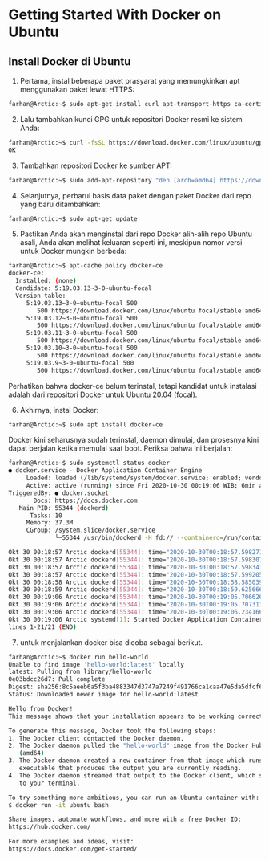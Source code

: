 # Getting Started With Docker on Ubuntu

## Install Docker di Ubuntu

1. Pertama, instal beberapa paket prasyarat yang memungkinkan apt menggunakan paket lewat HTTPS:
```bash
farhan@Arctic:~$ sudo apt-get install curl apt-transport-https ca-certificates software-properties-common
```

2. Lalu tambahkan kunci GPG untuk repositori Docker resmi ke sistem Anda:
```bash
farhan@Arctic:~$ curl -fsSL https://download.docker.com/linux/ubuntu/gpg | sudo apt-key add -
OK
```

3. Tambahkan repositori Docker ke sumber APT:
```bash
farhan@Arctic:~$ sudo add-apt-repository "deb [arch=amd64] https://download.docker.com/linux/ubuntu $(lsb_release -cs) stable"
```

4. Selanjutnya, perbarui basis data paket dengan paket Docker dari repo yang baru ditambahkan:
```bash
farhan@Arctic:~$ sudo apt-get update
```

5. Pastikan Anda akan menginstal dari repo Docker alih-alih repo Ubuntu asali, Anda akan melihat keluaran seperti ini, meskipun nomor versi untuk Docker mungkin berbeda:
```bash
farhan@Arctic:~$ apt-cache policy docker-ce
docker-ce:
  Installed: (none)
  Candidate: 5:19.03.13~3-0~ubuntu-focal
  Version table:
     5:19.03.13~3-0~ubuntu-focal 500
        500 https://download.docker.com/linux/ubuntu focal/stable amd64 Packages
     5:19.03.12~3-0~ubuntu-focal 500
        500 https://download.docker.com/linux/ubuntu focal/stable amd64 Packages
     5:19.03.11~3-0~ubuntu-focal 500
        500 https://download.docker.com/linux/ubuntu focal/stable amd64 Packages
     5:19.03.10~3-0~ubuntu-focal 500
        500 https://download.docker.com/linux/ubuntu focal/stable amd64 Packages
     5:19.03.9~3-0~ubuntu-focal 500
        500 https://download.docker.com/linux/ubuntu focal/stable amd64 Packages
```
Perhatikan bahwa docker-ce belum terinstal, tetapi kandidat untuk instalasi adalah dari repositori Docker untuk Ubuntu 20.04 (focal).

6. Akhirnya, instal Docker:
```bash
farhan@Arctic:~$ sudo apt install docker-ce
```

Docker kini seharusnya sudah terinstal, daemon dimulai, dan prosesnya kini dapat berjalan ketika memulai saat boot. Periksa bahwa ini berjalan:
```bash
farhan@Arctic:~$ sudo systemctl status docker
● docker.service - Docker Application Container Engine
     Loaded: loaded (/lib/systemd/system/docker.service; enabled; vendor preset: enabled)
     Active: active (running) since Fri 2020-10-30 00:19:06 WIB; 6min ago
TriggeredBy: ● docker.socket
       Docs: https://docs.docker.com
   Main PID: 55344 (dockerd)
      Tasks: 10
     Memory: 37.3M
     CGroup: /system.slice/docker.service
             └─55344 /usr/bin/dockerd -H fd:// --containerd=/run/containerd/containerd.sock

Okt 30 00:18:57 Arctic dockerd[55344]: time="2020-10-30T00:18:57.598271596+07:00" level=warni>
Okt 30 00:18:57 Arctic dockerd[55344]: time="2020-10-30T00:18:57.598307399+07:00" level=warni>
Okt 30 00:18:57 Arctic dockerd[55344]: time="2020-10-30T00:18:57.598343598+07:00" level=warni>
Okt 30 00:18:57 Arctic dockerd[55344]: time="2020-10-30T00:18:57.599205610+07:00" level=info >
Okt 30 00:18:58 Arctic dockerd[55344]: time="2020-10-30T00:18:58.585039617+07:00" level=info >
Okt 30 00:18:59 Arctic dockerd[55344]: time="2020-10-30T00:18:59.625666570+07:00" level=info >
Okt 30 00:19:06 Arctic dockerd[55344]: time="2020-10-30T00:19:05.706626499+07:00" level=info >
Okt 30 00:19:06 Arctic dockerd[55344]: time="2020-10-30T00:19:05.707313639+07:00" level=info >
Okt 30 00:19:06 Arctic dockerd[55344]: time="2020-10-30T00:19:06.234166717+07:00" level=info >
Okt 30 00:19:06 Arctic systemd[1]: Started Docker Application Container Engine.
lines 1-21/21 (END)
```

 7. untuk menjalankan docker bisa dicoba sebagai berikut.
 ```bash
 farhan@Arctic:~$ docker run hello-world
Unable to find image 'hello-world:latest' locally
latest: Pulling from library/hello-world
0e03bdcc26d7: Pull complete 
Digest: sha256:8c5aeeb6a5f3ba4883347d3747a7249f491766ca1caa47e5da5dfcf6b9b717c0
Status: Downloaded newer image for hello-world:latest

Hello from Docker!
This message shows that your installation appears to be working correctly.

To generate this message, Docker took the following steps:
 1. The Docker client contacted the Docker daemon.
 2. The Docker daemon pulled the "hello-world" image from the Docker Hub.
    (amd64)
 3. The Docker daemon created a new container from that image which runs the
    executable that produces the output you are currently reading.
 4. The Docker daemon streamed that output to the Docker client, which sent it
    to your terminal.

To try something more ambitious, you can run an Ubuntu container with:
 $ docker run -it ubuntu bash

Share images, automate workflows, and more with a free Docker ID:
 https://hub.docker.com/

For more examples and ideas, visit:
 https://docs.docker.com/get-started/
 ```